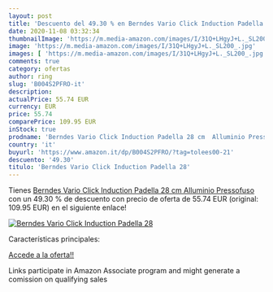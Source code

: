```yaml
---
layout: post
title: 'Descuento del 49.30 % en Berndes Vario Click Induction Padella 28'
date: 2020-11-08 03:32:34
thumbnailImage: 'https://m.media-amazon.com/images/I/31Q+LHgyJ+L._SL200_.jpg'
image: 'https://m.media-amazon.com/images/I/31Q+LHgyJ+L._SL200_.jpg'
images: [ 'https://m.media-amazon.com/images/I/31Q+LHgyJ+L._SL200_.jpg' ]
comments: true
category: ofertas
author: ring
slug: 'B004S2PFRO-it'
description:
actualPrice: 55.74 EUR
currency: EUR
price: 55.74
comparePrice: 109.95 EUR
inStock: true
prodname: 'Berndes Vario Click Induction Padella 28 cm  Alluminio Pressofuso'
country: 'it'
buyurl: 'https://www.amazon.it/dp/B004S2PFRO/?tag=tolees00-21'
descuento: '49.30'
titulo: 'Berndes Vario Click Induction Padella 28'
---
```


Tienes [Berndes Vario Click Induction Padella 28 cm  Alluminio Pressofuso](https://www.amazon.it/dp/B004S2PFRO/?tag=tolees00-21) con un 49.30 % de descuento con precio de oferta de 55.74 EUR (original: 109.95 EUR) en el siguiente enlace!

[![Berndes Vario Click Induction Padella 28](https://m.media-amazon.com/images/I/31Q+LHgyJ+L._SL200_.jpg)](https://www.amazon.it/dp/B004S2PFRO/?tag=tolees00-21)

Características principales:


[Accede a la oferta!!](https://www.amazon.it/dp/B004S2PFRO/?tag=tolees00-21)

Links participate in Amazon Associate program and might generate a comission on qualifying sales


